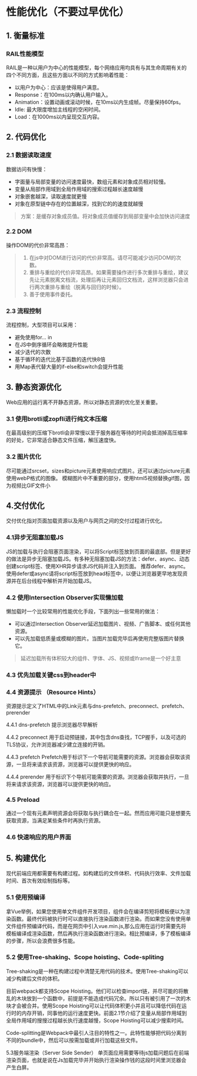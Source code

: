 # 性能优化（不要过早优化）
## 1. 衡量标准
### RAIL性能模型
RAIL是一种以用户为中心的性能模型，每个网络应用均具有与其生命周期有关的四个不同方面，且这些方面以不同的方式影响着性能：

+ 以用户为中心：应该是使得用户满意。
+ Response：在100ms以内确认用户输入。
+ Animation：设置动画或滚动时候，在10ms以内生成帧。尽量保持60fps。
+ Idle: 最大限度增加主线程的空闲时间。
+ Load：在1000ms以内呈现交互内容。

## 2. 代码优化
### 2.1 数据读取速度
数据访问有快慢：
+ 字面量与局部变量的访问速度最快，数组元素和对象成员相对较慢。
+ 变量从局部作用域到全局作用域的搜索过程越长速度越慢
+ 对象嵌套越深，读取速度就更慢
+ 对象在原型链中存在的位置越深，找到它的的速度就越慢

> 方案：是缓存对象成员值。将对象成员值缓存到局部变量中会加快访问速度

### 2.2 DOM
操作DOM的代价非常高昂：
> 1. 在js中对DOM进行访问的代价非常高。请尽可能减少访问DOM的次数。
> 2. 重排与重绘的代价非常高昂。如果需要操作进行多次重排与重绘，建议先让元素脱离文档流，处理后再让元素回归文档流，这样浏览器只会进行两次重排与重绘（脱离与回归的时候）。
> 3. 善于使用事件委托。

### 2.3 流程控制
流程控制，大型项目可以采用：
+ 避免使用for… in
+ 在JS中倒序循环会略微提升性能
+ 减少迭代的次数
+ 基于循环的迭代比基于函数的迭代快8倍
+ 用Map表代替大量的if-else和switch会提升性能

## 3. 静态资源优化
Web应用的运行离不开静态资源，所以对静态资源的优化至关重要。
### 3.1 使用brotli或zopfli进行纯文本压缩
在最高级别的压缩下brotli会非常慢以至于服务器在等待的时间会抵消掉高压缩率的好处，它非常适合静态文件压缩，解压速度快。

### 3.2 图片优化
尽可能通过srcset，sizes和picture元素使用响应式图片。还可以通过picture元素使用webP格式的图像。
模糊图片中不重要的部分，使用html5视频替换gif图，因为视频比GIF文件小

## 4.交付优化
交付优化指对页面加载资源以及用户与网页之间的交付过程进行优化。

### 4.1异步无阻塞加载JS
JS的加载与执行会阻塞页面渲染，可以将Script标签放到页面的最底部。但是更好的做法是异步无阻塞加载JS。有多种无阻塞加载JS的方法：defer、async、动态创建script标签、使用XHR异步请求JS代码并注入到页面。
推荐defer、async。使用defer或async请将script标签放到head标签中，以便让浏览器更早地发现资源并在后台线程中解析并开始加载JS。

### 4.2 使用Intersection Observer实现懒加载
懒加载时一个比较常用的性能优化手段，下面列出一些常用的做法：
+ 可以通过Intersection Observer延迟加载图片、视频、广告脚本、或任何其他资源。
+ 可以先加载低质量或模糊的图片。当图片加载完毕后再使用完整版图片替换它。

> 延迟加载所有体积较大的组件、字体、JS、视频或Iframe是一个好主意

### 4.3 优先加载关键css到header中

### 4.4 资源提示 （Resource Hints）
资源提示定义了HTML中的Link元素与dns-prefetch、preconnect、prefetch、prerender

4.4.1 dns-prefetch
提示浏览器尽早解析

4.4.2 preconnect
用于启动预链接，其中包含dns查找，TCP握手，以及可选的TLS协议，允许浏览器减少建立连接的开销。

4.4.3 prefetch
Prefetch用于标识下一个导航可能需要的资源。浏览器会获取该资源，一旦将来请求该资源，浏览器可以提供更快的响应。

4.4.4 prerender
用于标识下个导航可能需要的资源。浏览器会获取并执行，一旦将来请求该资源，浏览器可以提供更快的响应。

### 4.5 Preload
通过一个现有元素声明资源会将获取与执行耦合在一起。然而应用可能只是想要先获取资源，当满足某些条件时再执行资源。

### 4.6 快速响应的用户界面

## 5. 构建优化
现代前端应用都需要有构建过程。如构建后的文件体积、代码执行效率、文件加载时间、首次有效绘制指标等。

### 5.1 使用预编译
拿Vue举例，如果您使用单文件组件开发项目，组件会在编译剪短将模板便以为渲染函数。最终代码被执行时可以直接执行渲染函数进行渲染。而如果您没有使用单文件组件预编译代码，而是在网页中引入vue.min.js,那么应用在运行时需要先将模板编译成渲染函数，然后再执行渲染函数进行渲染。相比预编译，多了模板编译的步骤，所以会浪费很多性能。

### 5.2 使用Tree-shaking、Scope hoisting、Code-spliting
Tree-shaking是一种在构建过程中清楚无用代码的技术。使用Tree-shaking可以减少构建后文件的体积。

目前webpack都支持Scope Hoisting。他们可以检查import链，并尽可能的将散乱的木块放到一个函数中，前提是不能造成代码冗余。所以只有被引用了一次的木块才会被合并。使用Scope Hoisting可以让代码体积更小并且可以降低代码在运行时的内存开销，同事他的运行速度更快。前面2.1节介绍了变量从局部作用域到全局作用域的搜搜过程越长执行速度越慢，Scope Hoisting可以减少搜索时间。

Code-splitting是Webpack中最引人注目的特性之一。此特性能够把代码分离到不同的bundle中，然后可以按需加载或并行加载这些文件。

5.3服务端渲染（Server Side Sender）
单页面应用需要等待js加载问题后在前端渲染页面，也就是说在Js加载完毕并开始执行渲染操作钱的这段时间里浏览器会产生白屏。
